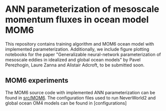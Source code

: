 # ANN parameterization of mesoscale momentum fluxes in ocean model MOM6
This repository contains training algorithm and MOM6 ocean model with implemented parameterization. Additionally, we include figure plotting notebooks for the paper "Generalizable neural-network parameterization of mesoscale eddies in idealized and global ocean models" by Pavel Perezhogin, Laure Zanna and Alistair Adcroft, to be submitted soon.

## MOM6 experiments
The MOM6 source code with implemented ANN parameterization can be found in [src/MOM6](https://github.com/m2lines/ANN-momentum-mesoscale/tree/main/src). The configuration files used to run NeverWorld2 and global ocean OM4 models can be found in [configurations]
